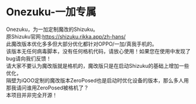 # Onezuku-一加专属
Onezuku，为一加定制魔改的Shizuku。
<br />
原Shizuku官网:https://shizuku.rikka.app/zh-hans/
<br />
此魔改版本优化多多但大部分优化都针对OPPO/一加/真我手机的。
<br />
该版本无任何病毒脚本，没有任何格机代码，请放心使用！如果您在使用中发现了bug请向我们反馈！
<br />
请大家不要认为魔改版就是格机的，魔改版只是在启动Shizuku的基础上增加一些优化，
<br />
隔壁为iQOO定制的魔改版本ZeroPosed也是启动时优化设备的版本，那么多人用那我请问谁用ZeroPosed被格机了？
<br />
本项目并非完全开源！
